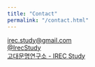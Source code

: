 ```yaml
---
title: "Contact"
permalink: "/contact.html"
---
```


<i class="fa fa-envelope"></i> irec.study@gmail.com
<br>
<i class="fab fa-twitter"></i> [@IrecStudy](https://twitter.com/IrecStudy) 
<br>
<i class="fab fa-youtube"></i> [고대문명연구소 - IREC Study](https://www.youtube.com/channel/UC74QVeRlTSsqvZI8gzys43A)

